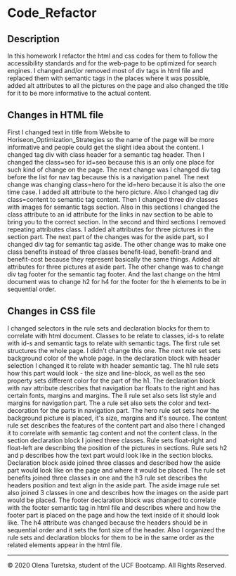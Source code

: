 # Code_Refactor

## Description 

In this homework I refactor the html and css codes for them to follow the accessibility standards and for the web-page to be optimized for search engines. I changed and/or removed most of div tags in html file and replaced them with semantic tags in the places where it was possible, added alt attributes to all the pictures on the page and also changed the title for it to be more informative to the actual content.


## Changes in HTML file

First I changed text in title from Website to Horiseon_Optimization_Strategies so the name of the page will be more informative and people could get the slight idea about the content. I changed tag div with class header for a semantic tag header. Then I changed the class=seo for id=seo because this is an only one place for such kind of change on the page. The next change was I changed div tag before the list for nav tag because this is a navigation panel. The next change was changing class=hero for the id=hero because it is also the one time case. I added alt attribute to the hero picture. Also I changed tag div class=content to semantic tag content. Then I changed three div classes with images for semantic tags section. Also in this sections I changed the class attribute to an id attribute for the links in nav section to be able to bring you to the correct section. In the second and third sections I removed repeating attributes class. I added alt attributes for three pictures in the section part.
The next part of the changes was for the aside part, so I changed div tag for semantic tag aside. The other change was to make one class benefits instead of three classes benefit-lead, benefit-brand and benefit-cost because they represent basically the same things. Added alt attributes for three pictures at aside part. The other change was to change div tag footer for the semantic tag footer. And the last change on the html document was to change h2 for h4 for the footer for the h elements to be in sequential order.



## Changes in CSS file

I changed selectors in the rule sets and declaration blocks for them to correlate with html document. Classes to be relate to classes, id-s to relate with id-s and semantic tags to relate with semantic tags.
The first rule set structures the whole page. I didn't change this one. The next rule set sets background color of the whole page.
In the declaration block with header selection I changed it to relate with header semantic tag.
The h1 rule sets how this part would look - the size and line-block, as well as the seo property sets different color for the part of the h1.
The declaration block with nav attribute describes that navigation bar floats to the right and has certain fonts, margins and margins.
The li rule set also sets list style and margins for navigation part.
The a rule set also sets the color and text-decoration for the parts in navigation part.
The hero rule set sets how the background picture is placed, it's size, margins and it's source.
The content rule set describes the features of the content part and also there I changed it to correlate with semantic tag content and not the content class.
In the section declaration block I joined three classes.
Rule sets float-right and float-left are describing the position of the pictures in sections.
Rule sets h2 and p describes how the text part would look like in the section blocks.
Declaration block aside joined three classes and described how the aside part would look like on the page and where it would be placed.
The rule set benefits joined three classes in one and the h3 rule set describes the headers position and text align in the aside part.
The aside image rule set also joined 3 classes in one and describes how the images on the aside part would be placed.
The footer declaration block was changed to correlate with the footer semantic tag in html file and describes where and how the footer part is placed on the page and how the text inside of it should look like.
The h4 attribute was changed because the headers should be in sequential order and it sets the font size of the header.
Also I organized the rule sets and declaration blocks for them to be in the same order as the related elements appear in the html file.
________________________________________
© 2020 Olena Turetska, student of the UCF Bootcamp. All Rights Reserved.
